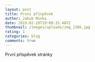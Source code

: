 ```yaml
---
layout: post
title: První příspěvek
author: Jakub Minka
date: 2019-02-20T19:09:15.487Z
thumbnail: /images/uploads/img_1386.jpg
rating: 1
categories: blog
comments: true
---
```


První příspěvek stránky
